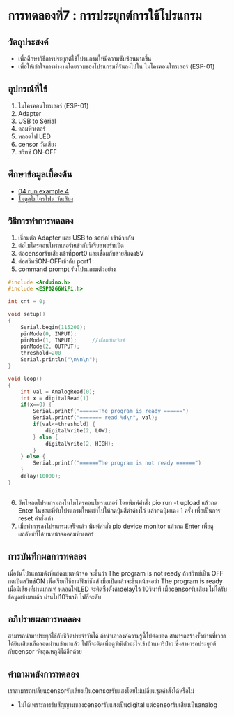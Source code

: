 # การทดลองที่7 : การประยุกต์การใช้โปรแกรม

## วัตถุประสงค์
* เพื่อศึกษาวิธีการประยุกต์ใช้โปรแกรมให้มีความซับซ้อนมากขึ้น
* เพื่อให้เข้าใจการทำงานโดยรวมของโปรแกรมที่รันลงไปใน ไมโครคอนโทรเลอร์ (ESP-01)


## อุปกรณ์ที่ใช้
1. ไมโครคอนโทรเลอร์ (ESP-01)
2. Adapter
3. USB to Serial
4. คอมพิวเตอร์
5. หลอดไฟ LED
6. censor วัดเสียง
7. สวิทซ์ ON-OFF


## ศึกษาข้อมูลเบื้องต้น
* [04 run example 4](https://www.youtube.com/watch?v=nFqoZT26U5k&t=88s)
* [โมดูลไมโครโฟน วัดเสียง](https://www.modulemore.com/product/53/%E0%B9%82%E0%B8%A1%E0%B8%94%E0%B8%B9%E0%B8%A5%E0%B9%84%E0%B8%A1%E0%B9%82%E0%B8%84%E0%B8%A3%E0%B9%82%E0%B8%9F%E0%B8%99-%E0%B8%A7%E0%B8%B1%E0%B8%94%E0%B9%80%E0%B8%AA%E0%B8%B5%E0%B8%A2%E0%B8%87-microphone-sound-detection-sensor-module)


## วิธีการทำการทดลอง
1. เชื่อมต่อ Adapter และ USB to serial เข้าด้วยกัน
2. ต่อไมโครคอนโทรลเลอร์หเข้ากับซีเรียลพอร์ทเปิด 
3. ต่อcensorรับเสียงเข้าที่port0 และเชื่อมกับสายสีแดง5V
4. ต่อสวิทซ์ON-OFFเข้ากับ port1
5. command prompt รันโปรแกรมตัวอย่าง
```c
#include <Arduino.h>
#include <ESP8266WiFi.h>

int cnt = 0;

void setup()
{
	Serial.begin(115200);
	pinMode(0, INPUT);
	pinMode(1, INPUT);     //เชื่อมกับสวิทซ์
	pinMode(2, OUTPUT);
	threshold=200
	Serial.println("\n\n\n");
}

void loop()
{
	int val = AnalogRead(0);
	int x = digitalRead(1)
	if(x==0) {
		Serial.printf("======The program is ready ======")
		Serial.printf("======= read %d\n", val);
		if(val<=threshold) {
			digitalWrite(2, LOW);
		} else {
			digitalWrite(2, HIGH);
		}
	} else {
		Serial.printf("======The program is not ready ======")
	}
	delay(10000);
}
	
```
6. อัพโหลดโปรแกรมลงในไมโครคอนโทรนเลอร์ โดยพิมพ์คำสั่ง pio run -t upload แล้วกด Enter ในขณะที่รับโปรแกรมใหม่เข้าไปให้กดปุ่มสีดำค้างไว้ แล้วกดปุ่มแดง 1 ครั้ง เพื่อเป็นการ reset คำสั่งเก่า
7. เมื่อทำการลงโปรแกรมเสร็จแล้ว พิมพ์คำสั่ง pio device monitor แล้วกด Enter เพื่อดูผลลัพธ์ที่ได้บนหน้าจอคอมพิวเตอร์



## การบันทึกผลการทดลอง
เมื่อรันโปรแกรมดังที่แสดงบนหน้าจอ จะขึ้นว่า The program is not ready ถ้าสวิทซ์เป็น OFF กดเปิดสวิทซ์ON เพื่อเรียกใช้งานฟังก์ชันส์ เมื่อเปิดแล้วจะขึ้นหน้าจอว่า The program is ready เมื่อมีเสียงที่ผ่านเกณฑ์ หลอดไฟLED จะติดซึ่งตั้งค่าdelayไว้ 10วินาที เมื่อcensorรับเสียง ไม่ได้รับข้อมูลเข้ามาแล้ว ผ่านไป10วินาที ไฟก็จะดับ

## อภิปรายผลการทดลอง
สามารถนำมาประยุก์ใช้กับชีวิตประจำวันได้ ถ้านำเอาองค์ความรู้นี้ไปต่อยอด สามารถสร้างรั้วบ้านที่เวลาได้ยินเสียงเล็ดลอดผ่านเข้ามาแล้ว ไฟก็จะติดเพื่อดูว่ามีตัวอะไรเข้าบ้านมารึป่าว ซึ่งสามารถประยุกต์กับcensor วัดอุณหภูมิได้อีกด้วย

## คำถามหลังการทดลอง
เราสามารถเปลี่ยนcensorรับเสียงเป็นcensorรับแสงโดยไม่เปลี่ยนชุดคำสั่งได้หรือไม่
* ไม่ได้เพราะการรับสัญญานของcensorรับแสงเป็นdigital แต่censorรับเสียงเป็นanalog
